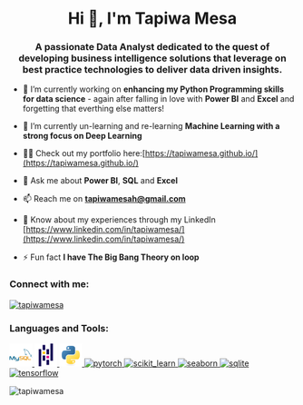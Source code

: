 
<h1 align="center">Hi 👋, I'm Tapiwa Mesa</h1>
<h3 align="center">A passionate Data Analyst dedicated to the quest of developing business intelligence solutions that leverage on best practice technologies to deliver data driven insights.</h3>

- 🔭 I’m currently working on **enhancing my Python Programming skills for data science** - again after falling in love with **Power BI** and **Excel** and forgetting that everthing else matters!

- 🌱 I’m currently un-learning and re-learning **Machine Learning with a strong focus on Deep Learning**

- 👨‍💻 Check out my portfolio here:[https://tapiwamesa.github.io/](https://tapiwamesa.github.io/)

- 💬 Ask me about **Power BI**, **SQL** and **Excel**

- 📫 Reach me on **tapiwamesah@gmail.com**

- 📄 Know about my experiences through my LinkedIn [https://www.linkedin.com/in/tapiwamesa/](https://www.linkedin.com/in/tapiwamesa/)

- ⚡ Fun fact **I have The Big Bang Theory on loop**

<h3 align="left">Connect with me:</h3>
<p align="left">
<a href="https://linkedin.com/in/tapiwamesa" target="blank"><img align="center" src="https://raw.githubusercontent.com/rahuldkjain/github-profile-readme-generator/master/src/images/icons/Social/linked-in-alt.svg" alt="tapiwamesa" height="30" width="40" /></a>
</p>

<h3 align="left">Languages and Tools:</h3>
<p align="left"> <a href="https://www.mysql.com/" target="_blank" rel="noreferrer"> <img src="https://raw.githubusercontent.com/devicons/devicon/master/icons/mysql/mysql-original-wordmark.svg" alt="mysql" width="40" height="40"/> </a> <a href="https://pandas.pydata.org/" target="_blank" rel="noreferrer"> <img src="https://raw.githubusercontent.com/devicons/devicon/2ae2a900d2f041da66e950e4d48052658d850630/icons/pandas/pandas-original.svg" alt="pandas" width="40" height="40"/> </a> <a href="https://www.python.org" target="_blank" rel="noreferrer"> <img src="https://raw.githubusercontent.com/devicons/devicon/master/icons/python/python-original.svg" alt="python" width="40" height="40"/> </a> <a href="https://pytorch.org/" target="_blank" rel="noreferrer"> <img src="https://www.vectorlogo.zone/logos/pytorch/pytorch-icon.svg" alt="pytorch" width="40" height="40"/> </a> <a href="https://scikit-learn.org/" target="_blank" rel="noreferrer"> <img src="https://upload.wikimedia.org/wikipedia/commons/0/05/Scikit_learn_logo_small.svg" alt="scikit_learn" width="40" height="40"/> </a> <a href="https://seaborn.pydata.org/" target="_blank" rel="noreferrer"> <img src="https://seaborn.pydata.org/_images/logo-mark-lightbg.svg" alt="seaborn" width="40" height="40"/> </a> <a href="https://www.sqlite.org/" target="_blank" rel="noreferrer"> <img src="https://www.vectorlogo.zone/logos/sqlite/sqlite-icon.svg" alt="sqlite" width="40" height="40"/> </a> <a href="https://www.tensorflow.org" target="_blank" rel="noreferrer"> <img src="https://www.vectorlogo.zone/logos/tensorflow/tensorflow-icon.svg" alt="tensorflow" width="40" height="40"/> </a> </p>

<p><img align="center" src="https://github-readme-stats.vercel.app/api/top-langs?username=tapiwamesa&show_icons=true&locale=en&layout=compact" alt="tapiwamesa" /></p>
